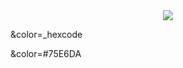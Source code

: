 <div align=center>
	<img src="https://capsule-render.vercel.app/api?type=wave&color=_hexcode#75E6DA&height=300&section=header&text=haazz%20Github!&fontSize=90" />
</div>

&color=_hexcode

&color=#75E6DA
